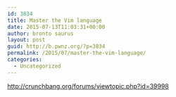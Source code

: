 ```yaml
---
id: 3834
title: Master the Vim language
date: 2015-07-13T11:03:31+00:00
author: bronto saurus
layout: post
guid: http://b.pwnz.org/?p=3834
permalink: /2015/07/master-the-vim-language/
categories:
  - Uncategorized
---
```

<http://crunchbang.org/forums/viewtopic.php?id=39998>